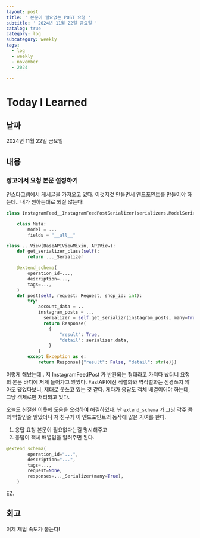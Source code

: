 ```yaml
---
layout: post
title: ' 본문이 필요없는 POST 요청 '
subtitle: ' 2024년 11월 22일 금요일 '
catalog: true
category: log
subcategory: weekly
tags:
  - log
  - weekly
  - november
  - 2024

---
```


# Today I Learned

## 날짜

2024년 11월 22일 금요일

## 내용

### 장고에서 요청 본문 설정하기

인스타그램에서 게시글을 가져오고 있다. 이것저것 만들면서 엔드포인트를 만들어야 하는데.. 내가 원하는대로 되질 않는다!

```python
class InstagramFeed__InstagramFeedPostSerializer(serializers.ModelSerializer):

    class Meta:
        model = ...
        fields = "__all__"

class ...View(BaseAPIViewMixin, APIView):
    def get_serializer_class(self):
        return ..._Serializer

    @extend_schema(
        operation_id=...,
        description=...,
        tags=...,
    )
    def post(self, request: Request, shop_id: int):
        try:
            account_data = ..
            instagram_posts = ...
	          serializer = self.get_serializr(instagram_posts, many=True)
	          return Response(
                {
                    "result": True,
                    "detail": serializer.data,
                }
            )
        except Exception as e:
            return Response({"result": False, "detail": str(e)})
```

이렇게 해놨는데.. 저 InstagramFeedPost 가 반환되는 형태라고 가져다 놨더니 요청의 본문 바디에 저게 들어가고 앉았다. FastAPI에선 직렬화와 역직렬화는 신경쓰지 않아도 됐었다보니, 제대로 못쓰고 있는 것 같다. 게다가 응답도 객체 배열이어야 하는데, 그냥 객체로만 처리되고 있다.

 오늘도 친절한 이웃께 도움을 요청하여 해결하였다. 난 `extend_schema` 가 그냥 각주 쯤의 역할인줄 알았더니 저 친구가 이 엔드포인트의 동작에 많은 기여를 한다.

1. 응답 요청 본문이 필요없다는걸 명시해주고
2. 응답이 객체 배열임을 알려주면 된다.

```python
@extend_schema(
        operation_id="...",
        description="...",
        tags=...,
        request=None,
        responses=..._Serializer(many=True),
    )
```

EZ.

## 회고

이제 제법 속도가 붙는다!